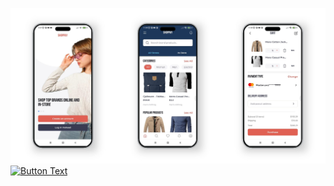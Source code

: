  ![Group 7](https://raw.githubusercontent.com/NikoAlyv/portfolio/refs/heads/main/assets/images/project2.png)
[![Button Text](https://img.shields.io/badge/Button-Click%20Here-blue)]([https://your-link-here.com](https://www.linkedin.com/posts/nihadalyv_part1-typescript-firebase-activity-7231213230696665088-OvT3?utm_source=share&utm_medium=member_desktop&rcm=ACoAADh5oFwB6VTtU34mxIM9KNK1V5sTiT5bfrU))
